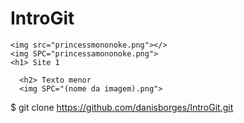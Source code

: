 # IntroGit
<html>
  <meta charset "utf-8"> 
  
  <head>
    
    <img src="princessmononoke.png"></>
    <img SPC="princessamononoke.png">
    <h1> Site 1  
  
  <head>
    
  <body>
    
      <h2> Texto menor
      <img SPC="(nome da imagem).png">  
  
  <body>
<html>

$ git clone https://github.com/danisborges/IntroGit.git

